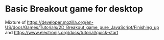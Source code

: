 # Basic Breakout game for desktop

Mixture of https://developer.mozilla.org/en-US/docs/Games/Tutorials/2D_Breakout_game_pure_JavaScript/Finishing_up
and https://www.electronjs.org/docs/tutorial/quick-start

